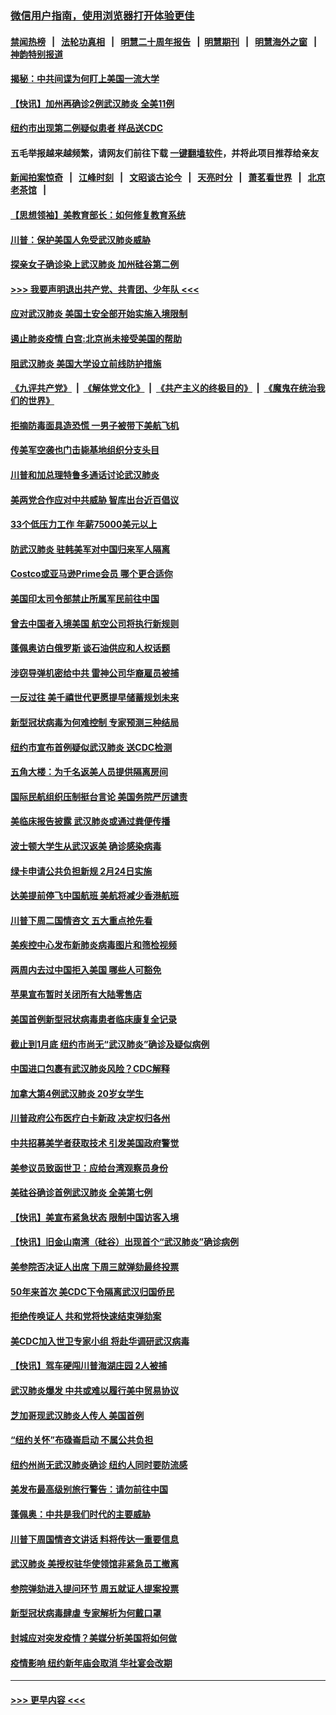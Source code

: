 ### [微信用户指南，使用浏览器打开体验更佳](https://github.com/gfw-breaker/banned-news1/blob/master/indexes/wechat-guide.md?t=0)
#### [禁闻热榜](热点新闻.md?t=0)  &nbsp;&nbsp;|&nbsp;&nbsp; [法轮功真相](https://github.com/gfw-breaker/truth/blob/master/README.md?t=0) &nbsp;&nbsp;|&nbsp;&nbsp; [明慧二十周年报告](https://github.com/gfw-breaker/mh-reports/blob/master/README.md?t=0) &nbsp;&nbsp;|&nbsp;&nbsp;[明慧期刊](https://github.com/gfw-breaker/mh-qikan) &nbsp;&nbsp;|&nbsp;&nbsp; [明慧海外之窗](https://github.com/gfw-breaker/mh-news/blob/master/README.md?t=0) &nbsp;&nbsp;|&nbsp;&nbsp; [神韵特别报道](https://github.com/gfw-breaker/mh-news/blob/master/shenyun.md?t=0)
#### [揭秘：中共间谍为何盯上美国一流大学](../pages/nsc412/n11840270.md?t=02031422) 
#### [【快讯】加州再确诊2例武汉肺炎 全美11例](../pages/nsc412/n11840339.md?t=02031422) 
#### [纽约市出现第二例疑似患者 样品送CDC](../pages/nsc412/n11840010.md?t=02031422) 
#### 五毛举报越来越频繁，请网友们前往下载 [一键翻墙软件](https://github.com/gfw-breaker/ssr-accounts)，并将此项目推荐给亲友
#### [新闻拍案惊奇](https://github.com/gfw-breaker/banned-news1/blob/master/pages/link4.md) &nbsp;&nbsp;|&nbsp;&nbsp; [江峰时刻](https://github.com/gfw-breaker/banned-news1/blob/master/pages/link4.md) &nbsp;&nbsp;|&nbsp;&nbsp; [文昭谈古论今](https://github.com/gfw-breaker/banned-news1/blob/master/pages/link4.md) &nbsp;&nbsp;|&nbsp;&nbsp; [天亮时分](https://github.com/gfw-breaker/banned-news1/blob/master/pages/link4.md) &nbsp;&nbsp;|&nbsp;&nbsp; [萧茗看世界](https://github.com/gfw-breaker/banned-news1/blob/master/pages/link4.md) &nbsp;&nbsp;|&nbsp;&nbsp; [北京老茶馆](https://github.com/gfw-breaker/banned-news1/blob/master/pages/link4.md) &nbsp;&nbsp;|&nbsp;&nbsp; 
#### [【思想领袖】美教育部长：如何修复教育系统](../pages/nsc412/n11690865.md?t=02031422) 
#### [川普：保护美国人免受武汉肺炎威胁](../pages/nsc412/n11839718.md?t=02031422) 
#### [探亲女子确诊染上武汉肺炎 加州硅谷第二例](../pages/nsc412/n11839784.md?t=02031422) 
#### [>>> 我要声明退出共产党、共青团、少年队 <<<](https://github.com/begood0513/goodnews/blob/master/quit/letter.md) 
#### [应对武汉肺炎 美国土安全部开始实施入境限制](../pages/nsc412/n11839729.md?t=02031422) 
#### [遏止肺炎疫情 白宫:北京尚未接受美国的帮助](../pages/nsc412/n11839660.md?t=02031422) 
#### [阻武汉肺炎 美国大学设立前线防护措施](../pages/nsc412/n11839479.md?t=02031422) 
#### [《九评共产党》](https://github.com/begood0513/9ping.md/blob/master/README.md) &nbsp;|&nbsp; [《解体党文化》](../../../../jtdwh.md/blob/master/README.md)  &nbsp;|&nbsp; [《共产主义的终极目的》](../../../../gczydzjmd.md/blob/master/README.md) &nbsp;|&nbsp; [《魔鬼在统治我们的世界》](../../../../mgztzwmdsj.md/blob/master/README.md) 
#### [拒摘防毒面具造恐慌 一男子被带下美航飞机](../pages/nsc412/n11839455.md?t=02031422) 
#### [传美军空袭也门击毙基地组织分支头目](../pages/nsc412/n11839210.md?t=02031422) 
#### [川普和加总理特鲁多通话讨论武汉肺炎](../pages/nsc412/n11839128.md?t=02031422) 
#### [美两党合作应对中共威胁 智库出台近百倡议](../pages/nsc412/n11838437.md?t=02031422) 
#### [33个低压力工作 年薪75000美元以上](../pages/nsc412/n11834441.md?t=02031422) 
#### [防武汉肺炎 驻韩美军对中国归来军人隔离](../pages/nsc412/n11838970.md?t=02031422) 
#### [Costco或亚马逊Prime会员 哪个更合适你](../pages/nsc412/n11834459.md?t=02031422) 
#### [美国印太司令部禁止所属军民前往中国](../pages/nsc412/n11838418.md?t=02031422) 
#### [曾去中国者入境美国 航空公司将执行新规则](../pages/nsc412/n11838375.md?t=02031422) 
#### [蓬佩奥访白俄罗斯 谈石油供应和人权话题](../pages/nsc412/n11838242.md?t=02031422) 
#### [涉窃导弹机密给中共 雷神公司华裔雇员被捕](../pages/nsc412/n11838129.md?t=02031422) 
#### [一反过往 美千禧世代更愿提早储蓄规划未来](../pages/nsc412/n11837601.md?t=02031422) 
#### [新型冠状病毒为何难控制 专家预测三种结局](../pages/nsc412/n11838002.md?t=02031422) 
#### [纽约市宣布首例疑似武汉肺炎 送CDC检测](../pages/nsc412/n11837852.md?t=02031422) 
#### [五角大楼：为千名返美人员提供隔离房间](../pages/nsc412/n11837831.md?t=02031422) 
#### [国际民航组织压制挺台言论 美国务院严厉谴责](../pages/nsc412/n11837791.md?t=02031422) 
#### [美临床报告披露 武汉肺炎或通过粪便传播](../pages/nsc412/n11837626.md?t=02031422) 
#### [波士顿大学生从武汉返美 确诊感染病毒](../pages/nsc412/n11837580.md?t=02031422) 
#### [绿卡申请公共负担新规 2月24日实施](../pages/nsc412/n11836634.md?t=02031422) 
#### [达美提前停飞中国航班 美航将减少香港航班](../pages/nsc412/n11837649.md?t=02031422) 
#### [川普下周二国情咨文 五大重点抢先看](../pages/nsc412/n11837512.md?t=02031422) 
#### [美疾控中心发布新肺炎病毒图片和筛检视频](../pages/nsc412/n11837491.md?t=02031422) 
#### [两周内去过中国拒入美国 哪些人可豁免](../pages/nsc412/n11837400.md?t=02031422) 
#### [苹果宣布暂时关闭所有大陆零售店](../pages/nsc412/n11837097.md?t=02031422) 
#### [美国首例新型冠状病毒患者临床康复全记录](../pages/nsc412/n11836513.md?t=02031422) 
#### [截止到1月底  纽约市尚无“武汉肺炎”确诊及疑似病例](../pages/nsc412/n11836657.md?t=02031422) 
#### [中国进口包裹有武汉肺炎风险？CDC解释](../pages/nsc412/n11836321.md?t=02031422) 
#### [加拿大第4例武汉肺炎 20岁女学生](../pages/nsc412/n11836537.md?t=02031422) 
#### [川普政府公布医疗白卡新政 决定权归各州](../pages/nsc412/n11836336.md?t=02031422) 
#### [中共招募美学者获取技术 引发美国政府警觉](../pages/nsc412/n11836277.md?t=02031422) 
#### [美参议员致函世卫：应给台湾观察员身份](../pages/nsc412/n11836183.md?t=02031422) 
#### [美硅谷确诊首例武汉肺炎 全美第七例](../pages/nsc412/n11836093.md?t=02031422) 
#### [【快讯】美宣布紧急状态 限制中国访客入境](../pages/nsc412/n11836030.md?t=02031422) 
#### [【快讯】旧金山南湾（硅谷）出现首个“武汉肺炎”确诊病例](../pages/nsc412/n11836084.md?t=02031422) 
#### [美参院否决证人出席 下周三就弹劾最终投票](../pages/nsc412/n11835900.md?t=02031422) 
#### [50年来首次 美CDC下令隔离武汉归国侨民](../pages/nsc412/n11835854.md?t=02031422) 
#### [拒绝传唤证人 共和党将快速结束弹劾案](../pages/nsc412/n11835573.md?t=02031422) 
#### [美CDC加入世卫专家小组 将赴华调研武汉病毒](../pages/nsc412/n11835584.md?t=02031422) 
#### [【快讯】驾车硬闯川普海湖庄园 2人被捕](../pages/nsc412/n11835785.md?t=02031422) 
#### [武汉肺炎爆发 中共或难以履行美中贸易协议](../pages/nsc412/n11834752.md?t=02031422) 
#### [芝加哥现武汉肺炎人传人 美国首例](../pages/nsc412/n11834730.md?t=02031422) 
#### [“纽约关怀”布碌崙启动  不属公共负担](../pages/nsc412/n11834269.md?t=02031422) 
#### [纽约州尚无武汉肺炎确诊  纽约人同时要防流感](../pages/nsc412/n11834247.md?t=02031422) 
#### [美发布最高级别旅行警告：请勿前往中国](../pages/nsc412/n11834038.md?t=02031422) 
#### [蓬佩奥：中共是我们时代的主要威胁](../pages/nsc412/n11833434.md?t=02031422) 
#### [川普下周国情咨文讲话 料将传达一重要信息](../pages/nsc412/n11833714.md?t=02031422) 
#### [武汉肺炎 美授权驻华使领馆非紧急员工撤离](../pages/nsc412/n11833604.md?t=02031422) 
#### [参院弹劾进入提问环节 周五就证人提案投票](../pages/nsc412/n11833522.md?t=02031422) 
#### [新型冠状病毒肆虐 专家解析为何戴口罩](../pages/nsc412/n11833332.md?t=02031422) 
#### [封城应对突发疫情？美媒分析美国将如何做](../pages/nsc412/n11831560.md?t=02031422) 
#### [疫情影响 纽约新年庙会取消 华社宴会改期](../pages/nsc412/n11831457.md?t=02031422) 

----
#### [ >>> 更早内容 <<< ](../indexes/nsc412-earlier.md)
